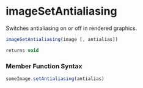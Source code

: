 # imageSetAntialiasing

Switches antialiasing on or off in rendered graphics.

```javascript
imageSetAntialiasing(image [, antialias])
```

```javascript
returns void
```
### Member Function Syntax

```javascript
someImage.setAntialiasing(antialias)
```
